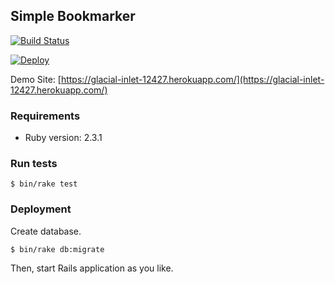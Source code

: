 ## Simple Bookmarker

[![Build Status](https://travis-ci.org/mather/simple-bookmarker.svg?branch=master)](https://travis-ci.org/mather/simple-bookmarker)

[![Deploy](https://www.herokucdn.com/deploy/button.svg)](https://heroku.com/deploy)

Demo Site: [https://glacial-inlet-12427.herokuapp.com/](https://glacial-inlet-12427.herokuapp.com/)

### Requirements

* Ruby version: 2.3.1

### Run tests

```
$ bin/rake test
```

### Deployment

Create database.

```
$ bin/rake db:migrate
```

Then, start Rails application as you like.
